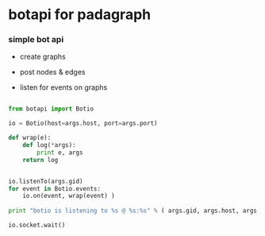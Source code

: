 # botapi for padagraph

### simple bot api

* create graphs 
* post nodes & edges 

* listen for events on graphs 

``` python 

from botapi import Botio

io = Botio(host=args.host, port=args.port)

def wrap(e):
    def log(*args):
        print e, args
    return log


io.listenTo(args.gid)
for event in Botio.events:
    io.on(event, wrap(event) )
        
print "botio is listening to %s @ %s:%s" % ( args.gid, args.host, args.port )

io.socket.wait()
    
```